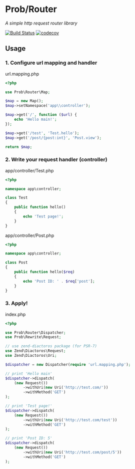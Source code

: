 # Prob/Router
*A simple http request router library*

[![Build Status](https://travis-ci.org/jongpak/prob-router.svg?branch=master)](https://travis-ci.org/jongpak/prob-router)
[![codecov](https://codecov.io/gh/jongpak/prob-router/branch/master/graph/badge.svg)](https://codecov.io/gh/jongpak/prob-router)

## Usage

### 1. Configure url mapping and handler
url.mapping.php
```php
<?php

use Prob\Router\Map;

$map = new Map();
$map->setNamespace('app\\controller');

$map->get('/', function ($url) {
    echo 'Hello main!';
});

$map->get('/test', 'Test.hello');
$map->get('/post/{post:int}', 'Post.view');

return $map;
```

### 2. Write your request handler (controller)
app/controller/Test.php
```php
<?php

namespace app\controller;

class Test
{
    public function hello()
    {
        echo 'Test page!';
    }
}
```

app/controller/Post.php
```php
<?php

namespace app\controller;

class Post
{
    public function hello($req)
    {
        echo 'Post ID: ' . $req['post'];
    }
}
```

### 3. Apply!
index.php
```php
<?php

use Prob\Router\Dispatcher;
use Prob\Rewrite\Request;

// use zend-diactoros package (for PSR-7)
use Zend\Diactoros\Request;
use Zend\Diactoros\Uri;

$dispatcher = new Dispatcher(require 'url.mapping.php');
```

```php
// print 'Hello main'
$dispatcher->dispatch(
    (new Request())
        ->withUri(new Uri('http://test.com/'))
        ->withMethod('GET')
);
```

```php
// print 'Test page!'
$dispatcher->dispatch(
    (new Request())
        ->withUri(new Uri('http://test.com/test'))
        ->withMethod('GET')
);
```

```php
// print 'Post ID: 5'
$dispatcher->dispatch(
    (new Request())
        ->withUri(new Uri('http://test.com/post/5'))
        ->withMethod('GET')
);
```

